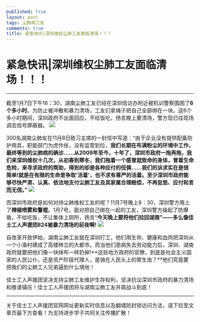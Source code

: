 ```yaml
---
published: true
layout: post
tags: 尘肺病工友
comments: true
title: 紧急快讯|深圳维权尘肺工友面临清场！！！
---
```

# 紧急快讯|深圳维权尘肺工友面临清场！！！

---

截至1月7日下午16：30，湖南尘肺工友已经在深圳信访办附近被机训警察围困了**6个多小时**。为防止被冲散和暴力清场，工友们拿绳子把自己全部绑在一块。这6个多小时期间，深圳政府不出面回应，不给饭吃，扬言晚上要清场，警方现已往现场调去信号屏蔽器。
![](https://i.loli.net/2019/01/07/5c3329203c2e5.jpg)

300名湖南尘肺友在11月8日致习主席的一封信中写道：“由于企业没有提供配备防护用具，职能部门为虎作伥，没有监管到位，**我们长期在布满粉尘的环境中工作，最终等到的尘肺病的确诊……从2009年至今，十年了，深圳市政府一拖再拖，我们来深圳维权十几次，从初春到寒冬，我们拖着一个感冒就致命的身体，冒着生命危险，来寻求政府的帮助，得到的却是各种应付的伎俩……我们的诉求实在是很简单!就是在有限的生命里争取'活着'，也不求有尊严的活着。至少深圳市政府能够尽快严肃、认真、依法地支付尘肺工友及其家属合理赔偿，不再忽悠、应付和言而无信。”**
![](https://i.loli.net/2019/01/07/5c33292012ac0.jpg)

而深圳市政府是如何对待尘肺维权工友的呢？11月7号晚上8：30，深圳警方用上了**辣椒喷雾和警棍**。1月7号，面对把自己绑在一起的工友，深圳警方操起了防爆盾，不给吃饭，不让集体上厕所，扬言“**今天晚上要将他们拉回湖南”——多么像佳士工人声援团824被暴力清场的前夜啊!**
![](https://i.loli.net/2019/01/07/5c33291fd1f33.jpg)

自改革开放伊始，湖南尘肺工友就在深圳打工，他们用生命、健康和血肉把深圳从一个小渔村建成了高楼林立的大都市。而当他们患病失去劳动能力后，深圳、湖南政府就要把他们像一块抹布一样扔掉!**这些地方政府的官僚，到底是社会主义国家的人民公仆，还是资产阶级代理人，是骑在人民头上的寄生虫？**他们究竟要把我们的尘肺工人兄弟逼到什么境地！

佳士工人声援团坚决支持尘肺工友维护生存权利，坚决抗议深圳市政府的暴力清场和推诿镇压！佳士工人声援团将与湖南尘肺工友并肩战斗到底！

  ---
关于佳士工人声援团官网网址更新实时信息以及翻墙防封锁访问方法，请下拉至文章页最下方查看！为支持进步学子共同关注传播扩散！
